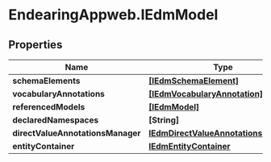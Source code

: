 # EndearingAppweb.IEdmModel

## Properties
Name | Type | Description | Notes
------------ | ------------- | ------------- | -------------
**schemaElements** | [**[IEdmSchemaElement]**](IEdmSchemaElement.md) |  | [optional] 
**vocabularyAnnotations** | [**[IEdmVocabularyAnnotation]**](IEdmVocabularyAnnotation.md) |  | [optional] 
**referencedModels** | [**[IEdmModel]**](IEdmModel.md) |  | [optional] 
**declaredNamespaces** | **[String]** |  | [optional] 
**directValueAnnotationsManager** | [**IEdmDirectValueAnnotationsManager**](IEdmDirectValueAnnotationsManager.md) |  | [optional] 
**entityContainer** | [**IEdmEntityContainer**](IEdmEntityContainer.md) |  | [optional] 
